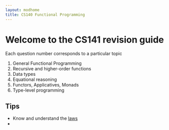 ```yaml
---
layout: modhome
title: CS140 Functional Programming
---
```


# Welcome to the CS141 revision guide

Each question number corresponds to a particular topic

1. General Functional Programming
2. Recursive and higher-order functions
3. Data types
4. Equational reasoning
5. Functors, Applicatives, Monads
6. Type-level programming

## Tips

- Know and understand the [laws](laws)
- 